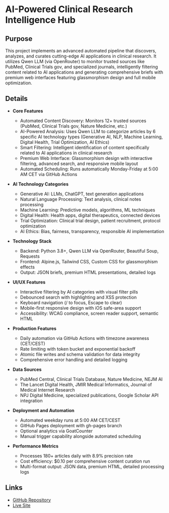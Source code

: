 # AI-Powered Clinical Research Intelligence Hub

## Purpose

This project implements an advanced automated pipeline that discovers, analyzes, and curates cutting-edge AI applications in clinical research. It utilizes Qwen LLM (via OpenRouter) to monitor trusted sources like PubMed, Clinical Trials gov, and specialized journals, intelligently filtering content related to AI applications and generating comprehensive briefs with premium web interfaces featuring glassmorphism design and full mobile optimization.

## Details

- **Core Features**
  - Automated Content Discovery: Monitors 12+ trusted sources (PubMed, Clinical Trials gov, Nature Medicine, etc.)
  - AI-Powered Analysis: Uses Qwen LLM to categorize articles by 6 specific AI technology types (Generative AI, NLP, Machine Learning, Digital Health, Trial Optimization, AI Ethics)
  - Smart Filtering: Intelligent identification of content specifically related to AI applications in clinical research
  - Premium Web Interface: Glassmorphism design with interactive filtering, advanced search, and responsive mobile layout
  - Automated Scheduling: Runs automatically Monday-Friday at 5:00 AM CET via GitHub Actions

- **AI Technology Categories**
  - Generative AI: LLMs, ChatGPT, text generation applications
  - Natural Language Processing: Text analysis, clinical notes processing
  - Machine Learning: Predictive models, algorithms, ML techniques
  - Digital Health: Health apps, digital therapeutics, connected devices
  - Trial Optimization: Clinical trial design, patient recruitment, protocol optimization
  - AI Ethics: Bias, fairness, transparency, responsible AI implementation

- **Technology Stack**
  - Backend: Python 3.8+, Qwen LLM via OpenRouter, Beautiful Soup, Requests
  - Frontend: Alpine.js, Tailwind CSS, Custom CSS for glassmorphism effects
  - Output: JSON briefs, premium HTML presentations, detailed logs

- **UI/UX Features**
  - Interactive filtering by AI categories with visual filter pills
  - Debounced search with highlighting and XSS protection
  - Keyboard navigation (/ to focus, Escape to clear)
  - Mobile-first responsive design with iOS safe-area support
  - Accessibility: WCAG compliance, screen reader support, semantic HTML

- **Production Features**
  - Daily automation via GitHub Actions with timezone awareness (CET/CEST)
  - Rate limiting with token bucket and exponential backoff
  - Atomic file writes and schema validation for data integrity
  - Comprehensive error handling and detailed logging

- **Data Sources**
  - PubMed Central, Clinical Trials Database, Nature Medicine, NEJM AI
  - The Lancet Digital Health, JMIR Medical Informatics, Journal of Medical Internet Research
  - NPJ Digital Medicine, specialized publications, Google Scholar API integration

- **Deployment and Automation**
  - Automated weekday runs at 5:00 AM CET/CEST
  - GitHub Pages deployment with gh-pages branch
  - Optional analytics via GoatCounter
  - Manual trigger capability alongside automated scheduling

- **Performance Metrics**
  - Processes 180+ articles daily with 8.9% precision rate
  - Cost efficiency: $0.10 per comprehensive content curation run
  - Multi-format output: JSON data, premium HTML, detailed processing logs

## Links

- [GitHub Repository](https://github.com/albertoclemente/ai-clinicalresearch-hub)
- [Live Site](https://albertoclemente.github.io/ai-clinicalresearch-hub/)